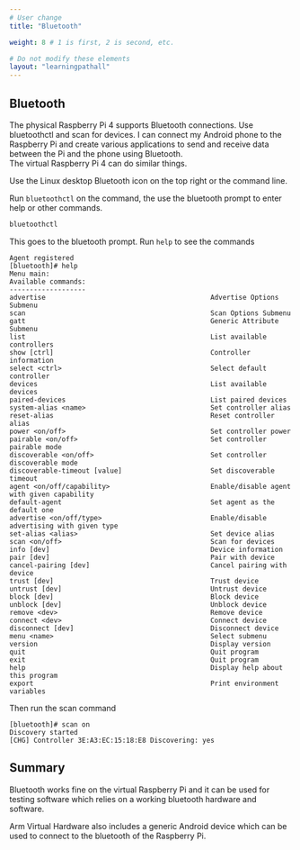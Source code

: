 ```yaml
---
# User change
title: "Bluetooth"

weight: 8 # 1 is first, 2 is second, etc.

# Do not modify these elements
layout: "learningpathall"
---
```


## Bluetooth
							
The physical Raspberry Pi 4 supports Bluetooth connections. Use bluetoothctl and scan for devices. I can connect my Android phone to the Raspberry Pi and create various applications to send and receive data between the Pi and the phone using Bluetooth.				
The virtual Raspberry Pi 4 can do similar things.

Use the Linux desktop Bluetooth icon on the top right or the command line.

Run `bluetoothctl` on the command, the use the bluetooth prompt to enter help or other commands.

```bash
bluetoothctl 
```

This goes to the bluetooth prompt. Run `help` to see the commands

```console
Agent registered
[bluetooth]# help
Menu main:
Available commands:
-------------------
advertise                                         Advertise Options Submenu
scan                                              Scan Options Submenu
gatt                                              Generic Attribute Submenu
list                                              List available controllers
show [ctrl]                                       Controller information
select <ctrl>                                     Select default controller
devices                                           List available devices
paired-devices                                    List paired devices
system-alias <name>                               Set controller alias
reset-alias                                       Reset controller alias
power <on/off>                                    Set controller power
pairable <on/off>                                 Set controller pairable mode
discoverable <on/off>                             Set controller discoverable mode
discoverable-timeout [value]                      Set discoverable timeout
agent <on/off/capability>                         Enable/disable agent with given capability
default-agent                                     Set agent as the default one
advertise <on/off/type>                           Enable/disable advertising with given type
set-alias <alias>                                 Set device alias
scan <on/off>                                     Scan for devices
info [dev]                                        Device information
pair [dev]                                        Pair with device
cancel-pairing [dev]                              Cancel pairing with device
trust [dev]                                       Trust device
untrust [dev]                                     Untrust device
block [dev]                                       Block device
unblock [dev]                                     Unblock device
remove <dev>                                      Remove device
connect <dev>                                     Connect device
disconnect [dev]                                  Disconnect device
menu <name>                                       Select submenu
version                                           Display version
quit                                              Quit program
exit                                              Quit program
help                                              Display help about this program
export                                            Print environment variables
```

Then run the scan command

```console
[bluetooth]# scan on 
Discovery started
[CHG] Controller 3E:A3:EC:15:18:E8 Discovering: yes
```

					
## Summary
					
Bluetooth works fine on the virtual Raspberry Pi and it can be used for testing software which relies on a working bluetooth hardware and software. 

Arm Virtual Hardware also includes a generic Android device which can be used to connect to the bluetooth of the Raspberry Pi. 


